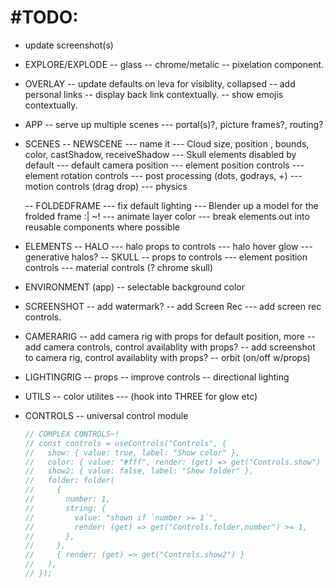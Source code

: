 # #TODO:

- update screenshot(s)

- EXPLORE/EXPLODE
  -- glass
  -- chrome/metalic
  -- pixelation component.

- OVERLAY
  -- update defaults on leva for visiblity, collapsed
  -- add personal links
  -- display back link contextually.
  -- show emojis contextually.

- APP
  -- serve up multiple scenes
  --- portal(s)?, picture frames?, routing?

- SCENES
  -- NEWSCENE
  --- name it
  --- Cloud size, position , bounds, color, castShadow, receiveShadow
  --- Skull elements disabled by default
  --- default camera position
  --- element position controls
  --- element rotation controls
  --- post processing (dots, godrays, +)
  --- motion controls (drag drop)
  --- physics

  -- FOLDEDFRAME
  --- fix default lighting
  --- Blender up a model for the frolded frame :| ~!
  --- animate layer color
  --- break elements out into reusable components where possible

- ELEMENTS
  -- HALO
  --- halo props to controls
  --- halo hover glow
  --- generative halos?
  -- SKULL
  -- props to controls
  --- element position controls
  --- material controls (? chrome skull)

- ENVIRONMENT (app)
  -- selectable background color

- SCREENSHOT
  -- add watermark?
  -- add Screen Rec
  --- add screen rec controls.

- CAMERARIG
  -- add camera rig with props for default position, more
  -- add camera controls, control availablity with props?
  -- add screenshot to camera rig, control availablity with props?
  -- orbit (on/off w/props)

- LIGHTINGRIG
  -- props
  -- improve controls
  -- directional lighting

- UTILS
  -- color utilites
  --- (hook into THREE for glow etc)

- CONTROLS
  -- universal control module
  ```javascript
  // COMPLEX CONTROLS~!
  // const controls = useControls("Controls", {
  //   show: { value: true, label: "Show color" },
  //   color: { value: "#fff", render: (get) => get("Controls.show") },
  //   show2: { value: false, label: "Show folder" },
  //   folder: folder(
  //     {
  //       number: 1,
  //       string: {
  //         value: "shown if `number >= 1`",
  //         render: (get) => get("Controls.folder.number") >= 1,
  //       },
  //     },
  //     { render: (get) => get("Controls.show2") }
  //   ),
  // });
  ```

